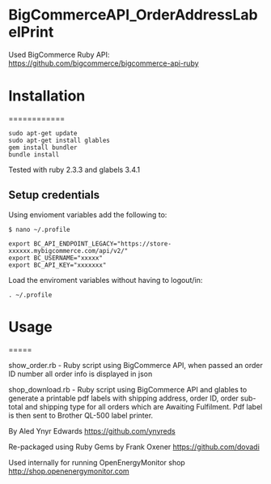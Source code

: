 BigCommerceAPI_OrderAddressLabelPrint
=====================================
Used BigCommerce Ruby API: https://github.com/bigcommerce/bigcommerce-api-ruby

# Installation
============

```
sudo apt-get update
sudo apt-get install glables
gem install bundler
bundle install
```

Tested with ruby 2.3.3 and glabels 3.4.1

## Setup credentials

Using envioment variables add the following to:

`$ nano ~/.profile`

```
export BC_API_ENDPOINT_LEGACY="https://store-xxxxxx.mybigcommerce.com/api/v2/"
export BC_USERNAME="xxxxx"
export BC_API_KEY="xxxxxxx"
```

Load the enviroment variables without having to logout/in:

`. ~/.profile`

# Usage
=====

show_order.rb - Ruby script using BigCommerce API, when passed an order ID number all order info is displayed in json


shop_download.rb - Ruby script using BigCommerce API and glables to generate a printable pdf labels with shipping address, order ID, order sub-total and shipping type for all orders which are Awaiting Fulfilment. Pdf label is then sent to Brother QL-500 label printer.


By Aled Ynyr Edwards
https://github.com/ynyreds

Re-packaged using Ruby Gems by Frank Oxener
https://github.com/dovadi

Used internally for running OpenEnergyMonitor shop
http://shop.openenergymonitor.com





